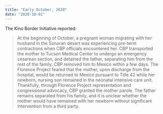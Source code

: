 ```yaml
---
title: "Early October, 2020"
date: "2020-10-01"
---
```


The Kino Border Initiative reported:

> At the beginning of October, a pregnant woman migrating with her husband in the Sonoran desert was experiencing pre-term contractions when CBP officials encountered her. CBP transported the mother to Tucson Medical Center to undergo an emergency cesarean section, and detained the father, separating him from the rest of the family. CBP removed him to Mexico within a few days. The Florence Project feared that the mother, upon discharge from the hospital, would be returned to Mexico pursuant to Title 42 while her newborn, nursing son remained in the neonatal intensive care unit. Thankfully, through Florence Project representation and congressional advocacy, CBP granted the mother parole. The father remains separated from his family, and it is unclear whether the mother would have remained with her newborn without significant intervention from a third party.
